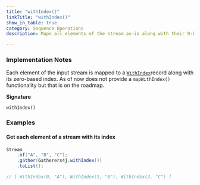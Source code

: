 ```yaml
---
title: "withIndex()"
linkTitle: "withIndex()"
show_in_table: true
category: Sequence Operations
description: Maps all elements of the stream as-is along with their 0-based index.

---
```


### Implementation Notes

Each element of the input stream is mapped to a [`WithIndex`](https://github.com/tginsberg/gatherers4j/blob/main/src/main/java/com/ginsberg/gatherers4j/WithIndex.java)record along with its zero-based index. As of now
does not provide a `mapWithIndex()` functionality but that is on the roadmap.

**Signature**

`withIndex()`

### Examples

#### Get each element of a stream with its index

```java
Stream
    .of("A", "B", "C");
    .gather(Gatherers4j.withIndex())
    .toList();

// [ WithIndex(0, "A"), WithIndex(1, "B"), WithIndex(2, "C") ]
```

